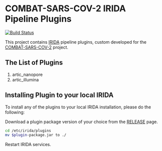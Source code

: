 # COMBAT-SARS-COV-2 IRIDA Pipeline Plugins

[![Build Status](https://travis-ci.org/COMBAT-SARS-COV-2/irida-pipeline-plugins.svg?branch=master)](https://travis-ci.org/COMBAT-SARS-COV-2/irida-pipeline-plugins)

This project contains [IRIDA](http://irida.ca) pipeline plugins, custom developed for the [COMBAT-SARS-COV-2](http://combatsarscov2.org) project.

## The List of Plugins

1. artic_nanopore
2. artic_illumina
 
## Installing Plugin to your local IRIDA

To install any of the plugins to your local IRIDA installation, please do the following:

Download a plugin package version of your choice from the [RELEASE](https://github.com/COMBAT-SARS-COV-2/irida-pipeline-plugins/releases) page.

```bash
cd /etc/irida/plugins
mv $plugin-package.jar to ./
```
Restart IRIDA services.

